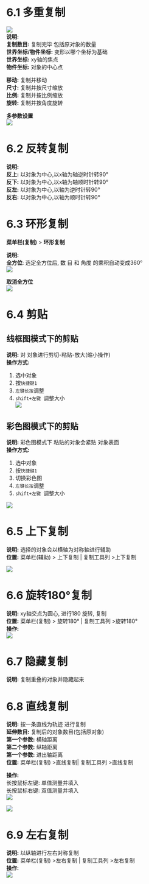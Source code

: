 # 6.1 多重复制  
![](https://oss.6200052.xyz:44/mddata/ls/2022/11/10/202211101011757.png)  
**说明:**   
**复制数目:** 复制完毕 包括原对象的数量  
**世界坐标/物件坐标:** 变形以哪个坐标为基础  
	**世界坐标:** xy轴的焦点  
	**物件坐标:** 对象的中心点  

**移动:**  复制并移动   
**尺寸:** 复制并按尺寸缩放   
**比例:** 复制并按比例缩放  
**旋转:** 复制并按角度旋转  


**多参数设置**   
![](https://oss.6200052.xyz:44/mddata/ls/2022/11/10/202211101035854.gif)


# 6.2 反转复制  

**说明:**    
**反上:**  以对象为中心,以x轴为轴逆时针转90°  
**反下:** 以对象为中心,以x轴为轴顺时针转90°  
**反左:**  以对象为中心,以轴为逆时针转90°  
**反右:** 以对象为中心,以轴为顺时针转90°  


# 6.3 环形复制  

**菜单栏(复制)**  >  **环形复制**   

**说明:**   
**全方位**: 选定全方位后, 数 目 和 角度 的乘积自动变成360°   
![](https://oss.6200052.xyz:44/mddata/ls/2022/11/10/202211101357252.gif)   


**取消全方位**    
![](https://oss.6200052.xyz:44/mddata/ls/2022/11/10/202211101357020.gif)   


# 6.4 剪贴  

  
## 线框图模式下的剪贴   
**说明:** 对 对象进行剪切-粘贴-放大(缩小操作)   
**操作方式:**    
1. 选中对象    
2. 按`快捷键1`  
3. `左键长按`调整  
4. `shift+左键 `调整大小   
![](https://oss.6200052.xyz:44/mddata/ls/2022/11/10/202211101701718.gif)


## 彩色图模式下的剪贴  
**说明:** 彩色图模式下 粘贴的对象会紧贴 对象表面  
**操作方式:**   
1. 选中对象    
2. 按`快捷键1`   
3. 切换彩色图   
4. `左键长按`调整   
5. `shift+左键 `调整大小    

![](https://oss.6200052.xyz:44/mddata/ls/2022/11/10/202211101710091.gif)    


# 6.5 上下复制  

**说明:** 选择的对象会以横轴为对称轴进行辅助  
**位置:** 菜单栏(辅助) > 上下复制  |  复制工具列 >上下复制  

![](https://oss.6200052.xyz:44/mddata/ls/2022/11/10/202211101719092.gif)

# 6.6 旋转180°复制  

**说明:** xy轴交点为圆心, 进行180 旋转, 复制  
**位置:** 菜单栏(复制) > 旋转180° |   复制工具列 >旋转180°  
**操作:**    
![](https://oss.6200052.xyz:44/mddata/ls/2022/11/10/202211101729632.gif)



# 6.7 隐藏复制  
**说明:** 复制重叠的对象并隐藏起来  

# 6.8   直线复制
**说明:** 按一条直线为轨迹 进行复制  
	**延伸数目:** 复制后的对象数目(包括原对象)  
	**第一个参数:** 横轴距离  
	**第二个参数:** 纵轴距离  
	**第一个参数:** 进出轴距离  
**位置:** 菜单栏(复制) >直线复制|   复制工具列 >直线复制  

**操作:**    
长按鼠标左键: 单值测量并填入  
长按鼠标右键: 双值测量并填入  
![](https://oss.6200052.xyz:44/mddata/ls/2022/11/10/202211101801835.gif)    

![](https://oss.6200052.xyz:44/mddata/ls/2022/11/10/202211101809425.gif)    
# 6.9 左右复制  
**说明:** 以纵轴进行左右对称复制  
**位置:** 菜单栏(复制) >左右复制   |   复制工具列 >左右复制  
**操作:**   
![](https://oss.6200052.xyz:44/mddata/ls/2022/11/10/202211101813033.gif)    
